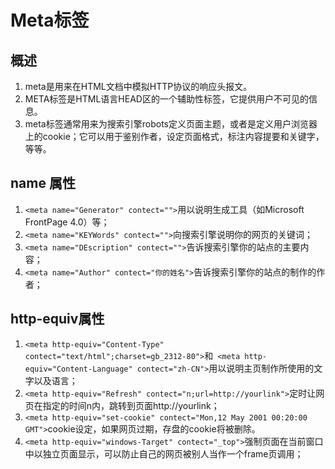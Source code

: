 # Meta标签

## 概述

1. meta是用来在HTML文档中模拟HTTP协议的响应头报文。
2. META标签是HTML语言HEAD区的一个辅助性标签，它提供用户不可见的信息。
3. meta标签通常用来为搜索引擎robots定义页面主题，或者是定义用户浏览器上的cookie；它可以用于鉴别作者，设定页面格式，标注内容提要和关键字，等等。

## name 属性

1. `<meta name="Generator" contect="">`用以说明生成工具（如Microsoft FrontPage 4.0）等；
2. `<meta name="KEYWords" contect="">`向搜索引擎说明你的网页的关键词；
3. `<meta name="DEscription" contect="">`告诉搜索引擎你的站点的主要内容；
4. `<meta name="Author" contect="你的姓名">`告诉搜索引擎你的站点的制作的作者；

## http-equiv属性

1. `<meta http-equiv="Content-Type" contect="text/html";charset=gb_2312-80">`和` <meta http-equiv="Content-Language" contect="zh-CN">`用以说明主页制作所使用的文字以及语言；
2. `<meta http-equiv="Refresh" contect="n;url=http://yourlink">`定时让网页在指定的时间n内，跳转到页面http://yourlink；
3. `<meta http-equiv="set-cookie" contect="Mon,12 May 2001 00:20:00 GMT">`cookie设定，如果网页过期，存盘的cookie将被删除。
4. `<meta http-equiv="windows-Target" contect="_top">`强制页面在当前窗口中以独立页面显示，可以防止自己的网页被别人当作一个frame页调用；
